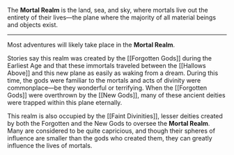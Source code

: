 
The **Mortal Realm** is the land, sea, and sky, where mortals live out the entirety of their lives—the plane where the majority of all material beings and objects exist.

--------

Most adventures will likely take place in the **Mortal Realm**.

Stories say this realm was created by the [[Forgotten Gods]] during the Earliest Age and that these immortals traveled between the [[Hallows Above]] and this new plane as easily as waking from a dream. During this time, the gods were familiar to the mortals and acts of divinity were commonplace—be they wonderful or terrifying. When the [[Forgotten Gods]] were overthrown by the [[New Gods]], many of these ancient deities were trapped within this plane eternally.

This realm is also occupied by the [[Faint Divinities]], lesser deities created by both the Forgotten and the New Gods to oversee the **Mortal Realm**. Many are considered to be quite capricious, and though their spheres of influence are smaller than the gods who created them, they can greatly influence the lives of mortals.